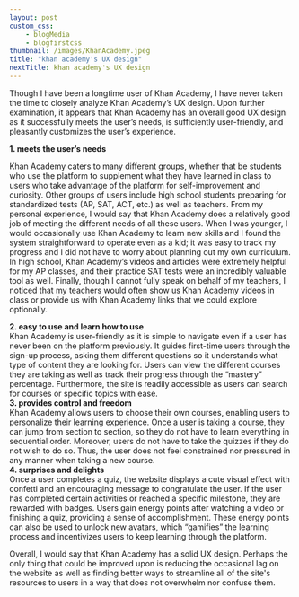 ```yaml
--- 
layout: post
custom_css: 
    - blogMedia
    - blogfirstcss
thumbnail: /images/KhanAcademy.jpeg
title: "khan academy's UX design"
nextTitle: khan academy's UX design
---
```


Though I have been a longtime user of Khan Academy, I have never taken the time to closely analyze Khan Academy’s UX design. Upon further examination, it appears that Khan Academy has an overall good UX design as it successfully meets the user’s needs, is sufficiently user-friendly, and pleasantly customizes the user’s experience. 
<div class = "extraSpace"></div>

<div class = "numbers"><b>1.	meets the user’s needs</b></div>

Khan Academy caters to many different groups, whether that be students who use the platform to supplement what they have learned in class to users who take advantage of the platform for self-improvement and curiosity. Other groups of users include high school students preparing for standardized tests (AP, SAT, ACT, etc.) as well as teachers. From my personal experience, I would say that Khan Academy does a relatively good job of meeting the different needs of all these users. When I was younger, I would occasionally use Khan Academy to learn new skills and I found the system straightforward to operate even as a kid; it was easy to track my progress and I did not have to worry about planning out my own curriculum. In high school, Khan Academy’s videos and articles were extremely helpful for my AP classes, and their practice SAT tests were an incredibly valuable tool as well. Finally, though I cannot fully speak on behalf of my teachers, I noticed that my teachers would often show us Khan Academy videos in class or provide us with Khan Academy links that we could explore optionally. 

<div class = "extraSpace"></div>

<div class = "numbers"><b>2.	easy to use and learn how to use</b></div>
Khan Academy is user-friendly as it is simple to navigate even if a user has never been on the platform previously. It guides first-time users through the sign-up process, asking them different questions so it understands what type of content they are looking for. Users can view the different courses they are taking as well as track their progress through the “mastery” percentage. Furthermore, the site is readily accessible as users can search for courses or specific topics with ease. 
 
<div class = "extraSpace"></div>

<div class = "numbers"><b>3.	provides control and freedom</b></div>
Khan Academy allows users to choose their own courses, enabling users to personalize their learning experience. Once a user is taking a course, they can jump from section to section, so they do not have to learn everything in sequential order. Moreover, users do not have to take the quizzes if they do not wish to do so. Thus, the user does not feel constrained nor pressured in any manner when taking a new course. 

<div class = "extraSpace"></div>

<div class = "numbers"><b>4.	surprises and delights</b></div>
Once a user completes a quiz, the website displays a cute visual effect with confetti and an encouraging message to congratulate the user. If the user has completed certain activities or reached a specific milestone, they are rewarded with badges. Users gain energy points after watching a video or finishing a quiz, providing a sense of accomplishment. These energy points can also be used to unlock new avatars, which “gamifies” the learning process and incentivizes users to keep learning through the platform. 

<div class = "extraSpace"></div>

Overall, I would say that Khan Academy has a solid UX design. Perhaps the only thing that could be improved upon is reducing the occasional lag on the website as well as finding better ways to streamline all of the site's resources to users in a way that does not overwhelm nor confuse them. 
